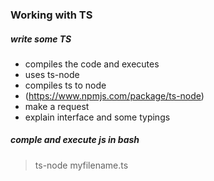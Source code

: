 ### Working with TS

##### write some TS

- compiles the code and executes
- uses ts-node
- compiles ts to node
- (https://www.npmjs.com/package/ts-node)
- make a request
- explain interface and some typings

##### comple and execute js in bash

> ts-node myfilename.ts
